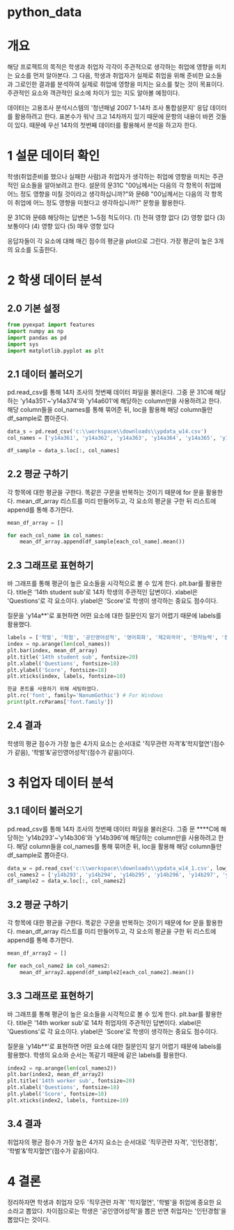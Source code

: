 # python_data
# 개요
해당 프로젝트의 목적은 학생과 취업자 각각이 주관적으로 생각하는 취업에 영향을 미치는 요소를 먼저 알아본다. 그 다음, 학생과 취업자가 실제로 취업을 위해 준비한 요소들과 그로인한 결과를 분석하여 실제로 취업에 영향을 미치는 요소를 찾는 것이 목표이다. 주관적인 요소와 객관적인 요소에 차이가 있는 지도 알아볼 예정이다. 

데이터는 고용조사 분석시스템의 '청년패널 2007 1-14차 조사 통합설문지' 응답 데이터를 활용하려고 한다. 표본수가 워낙 크고 14차까지 있기 때문에 문항의 내용이 바뀐 것들이 있다. 때문에 우선 14차의 첫번째 데이터를 활용해서 분석을 하고자 한다.

# 1 설문 데이터 확인
학생(취업준비를 했으나 실패한 사람)과 취업자가 생각하는 취업에 영향을 미치는 주관적인 요소들을 알아보려고 한다. 설문의 문31C "00님께서는 다음의 각 항목이 취업에 어느 정도 영향을 미칠 것이라고 생각하십니까?"와 문6B "00님께서는 다음의 각 항목이 취업에 어느 정도 영향을 미쳤다고 생각하십니까?" 문항을 활용한다. 

문 31C와 문6B 해당하는 답변은 1~5점 척도이다.
(1) 전혀 영향 없다 (2) 영향 없다 (3) 보통이다 (4) 영향 있다 (5) 매우 영향 있다

응답자들이 각 요소에 대해 매긴 점수의 평균을 plot으로 그린다. 가장 평균이 높은 3개의 요소를 도출한다.

# 2 학생 데이터 분석
## 2.0 기본 설정
```python
from pyexpat import features
import numpy as np
import pandas as pd
import sys
import matplotlib.pyplot as plt
```
## 2.1 데이터 불러오기
pd.read_csv를 통해 14차 조사의 첫번째 데이터 파일을 불러온다. 
그중 문 31C에 해당하는 'y14a351'~'y14a374'와 'y14a601'에 해당하는 column만을 사용하려고 한다. 해당 column들을 col_names를 통해 묶어준 뒤, loc을 활용해 해당 column들만 df_sample로 뽑아준다.
```python
data_s = pd.read_csv('c:\\workspace\\downloads\\ypdata_w14.csv')
col_names = ['y14a361', 'y14a362', 'y14a363', 'y14a364', 'y14a365', 'y14a366', 'y14a367', 'y14a368', 'y14a369', 'y14a370', 'y14a371', 'y14a372', 'y14a373', 'y14a374', 'y14a601']

df_sample = data_s.loc[:, col_names]
```

## 2.2 평균 구하기
각 항목에 대한 평균을 구한다. 똑같은 구문을 반복하는 것이기 때문에 for 문을 활용한다.
mean_df_array 리스트를 미리 만들어두고, 각 요소의 평균을 구한 뒤 리스트에 append를 통해 추가한다.
```python
mean_df_array = []

for each_col_name in col_names: 
    mean_df_array.append(df_sample[each_col_name].mean())
```
## 2.3 그래프로 표현하기
바 그래프를 통해 평균이 높은 요소들을 시각적으로 볼 수 있게 한다. plt.bar를 활용한다.
title은 '14th student sub'로 14차 학생의 주관적인 답변이다.
xlabel은 'Questions'로 각 요소이다.
ylabel은 'Score'로 학생이 생각하는 중요도 점수이다.

질문을 'y14a**'로 표현하면 어떤 요소에 대한 질문인지 알기 어렵기 때문에 labels를 활용했다.
```python
labels = ['학벌', '학점', '공인영어성적', '영어회화', '제2외국어', '한자능력', '컴퓨터 자격증', '직무관련 자격', '해외경험', '인턴경험', '공모전 경력', '석박사 학위', '봉사경험', '동아리경험', '학지혈연']
index = np.arange(len(col_names))
plt.bar(index, mean_df_array)
plt.title('14th student sub', fontsize=20)
plt.xlabel('Questions', fontsize=18)
plt.ylabel('Score', fontsize=18)
plt.xticks(index, labels, fontsize=10)
```
```python
한글 폰트를 사용하기 위해 세팅하였다.
plt.rc('font', family='NanumGothic') # For Windows
print(plt.rcParams['font.family'])
```
## 2.4 결과
학생의 평균 점수가 가장 높은 4가지 요소는 순서대로 '직무관련 자격'&'학지혈연'(점수가 같음), '학벌'&'공인영어성적'(점수가 같음)이다.

# 3 취업자 데이터 분석
## 3.1 데이터 불러오기
pd.read_csv를 통해 14차 조사의 첫번째 데이터 파일을 불러온다. 
그중 문 ****C에 해당하는 'y14b293'~'y14b306'와 'y14b396'에 해당하는 column만을 사용하려고 한다. 해당 column들을 col_names를 통해 묶어준 뒤, loc을 활용해 해당 column들만 df_sample로 뽑아준다.
```python
data_w = pd.read_csv('c:\\workspace\\downloads\\ypdata_w14_1.csv', low_memory=False)
col_names2 = ['y14b293', 'y14b294', 'y14b295', 'y14b296', 'y14b297', 'y14b298', 'y14b299', 'y14b300', 'y14b301', 'y14b302', 'y14b303', 'y14b304', 'y14b305', 'y14b306', 'y14b396']
df_sample2 = data_w.loc[:, col_names2]
```

## 3.2 평균 구하기
각 항목에 대한 평균을 구한다. 똑같은 구문을 반복하는 것이기 때문에 for 문을 활용한다.
mean_df_array 리스트를 미리 만들어두고, 각 요소의 평균을 구한 뒤 리스트에 append를 통해 추가한다.
```python
mean_df_array2 = []

for each_col_name2 in col_names2: 
    mean_df_array2.append(df_sample2[each_col_name2].mean())
```

## 3.3 그래프로 표현하기
바 그래프를 통해 평균이 높은 요소들을 시각적으로 볼 수 있게 한다. plt.bar를 활용한다.
title은 '14th worker sub'로 14차 취업자의 주관적인 답변이다.
xlabel은 'Questions'로 각 요소이다.
ylabel은 'Score'로 학생이 생각하는 중요도 점수이다.

질문을 'y14b**'로 표현하면 어떤 요소에 대한 질문인지 알기 어렵기 때문에 labels를 활용했다. 학생의 요소와 순서는 똑같기 때문에 같은 labels를 활용한다.
```python
index2 = np.arange(len(col_names2))
plt.bar(index2, mean_df_array2)
plt.title('14th worker sub', fontsize=20)
plt.xlabel('Questions', fontsize=18)
plt.ylabel('Score', fontsize=18)
plt.xticks(index2, labels, fontsize=10)
```

## 3.4 결과
취업자의 평균 점수가 가장 높은 4가지 요소는 순서대로 '직무관련 자격', '인턴경험', '학벌'&'학지혈연'(점수가 같음)이다.

# 4 결론
정리하자면 학생과 취업자 모두 '직무관련 자격' '학지혈연', '학벌'을 취업에 중요한 요소라고 뽑았다. 차이점으로는 학생은 '공인영어성적'을 뽑은 반면 취업자는 '인턴경험'을 뽑았다는 것이다.
